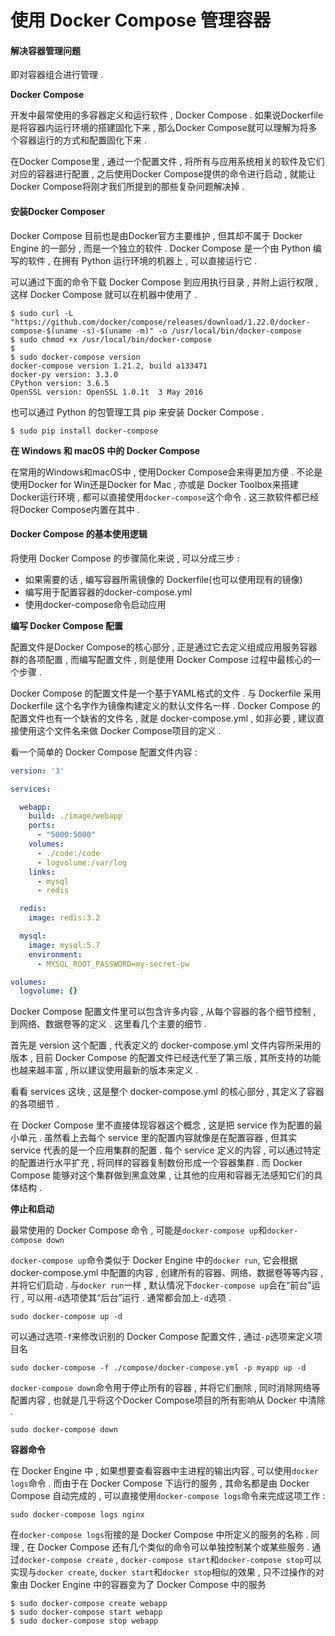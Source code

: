 # 使用 Docker Compose 管理容器

#### 解决容器管理问题

即对容器组合进行管理 .

**Docker Compose**

开发中最常使用的多容器定义和运行软件 , Docker Compose . 如果说Dockerfile是将容器内运行环境的搭建固化下来 , 那么Docker Compose就可以理解为将多个容器运行的方式和配置固化下来 .

在Docker Compose里 , 通过一个配置文件 , 将所有与应用系统相关的软件及它们对应的容器进行配置 , 之后使用Docker Compose提供的命令进行启动 , 就能让Docker Compose将刚才我们所提到的那些复杂问题解决掉 .

#### 安装Docker Composer

Docker Compose 目前也是由Docker官方主要维护 , 但其却不属于 Docker Engine 的一部分 , 而是一个独立的软件 . Docker Compose 是一个由 Python 编写的软件 , 在拥有 Python 运行环境的机器上 , 可以直接运行它 .

可以通过下面的命令下载 Docker Compose 到应用执行目录 , 并附上运行权限 , 这样 Docker Compose 就可以在机器中使用了 .

```
$ sudo curl -L "https://github.com/docker/compose/releases/download/1.22.0/docker-compose-$(uname -s)-$(uname -m)" -o /usr/local/bin/docker-compose
$ sudo chmod +x /usr/local/bin/docker-compose
$
$ sudo docker-compose version
docker-compose version 1.21.2, build a133471
docker-py version: 3.3.0
CPython version: 3.6.5
OpenSSL version: OpenSSL 1.0.1t  3 May 2016
```

也可以通过 Python 的包管理工具 pip 来安装 Docker Compose .

```
$ sudo pip install docker-compose
```

**在 Windows 和 macOS 中的 Docker Compose**

在常用的Windows和macOS中 , 使用Docker Compose会来得更加方便 . 不论是使用Docker for Win还是Docker for Mac , 亦或是 Docker Toolbox来搭建Docker运行环境 , 都可以直接使用`docker-compose`这个命令 . 这三款软件都已经将Docker Compose内置在其中 .

#### Docker Compose 的基本使用逻辑

将使用 Docker Compose 的步骤简化来说 , 可以分成三步 :

* 如果需要的话 , 编写容器所需镜像的 Dockerfile\(也可以使用现有的镜像\)
* 编写用于配置容器的docker-compose.yml
* 使用docker-compose命令启动应用

**编写 Docker Compose 配置**

配置文件是Docker Compose的核心部分 , 正是通过它去定义组成应用服务容器群的各项配置 , 而编写配置文件 , 则是使用 Docker Compose 过程中最核心的一个步骤 .

Docker Compose 的配置文件是一个基于YAML格式的文件 . 与 Dockerfile 采用 Dockerfile 这个名字作为镜像构建定义的默认文件名一样 . Docker Compose 的配置文件也有一个缺省的文件名 , 就是 docker-compose.yml , 如非必要 , 建议直接使用这个文件名来做 Docker Compose项目的定义 .

看一个简单的 Docker Compose 配置文件内容 :

```yaml
version: '3'

services:

  webapp:
    build: ./image/webapp
    ports:
      - "5000:5000"
    volumes:
      - ./code:/code
      - logvolume:/var/log
    links:
      - mysql
      - redis

  redis:
    image: redis:3.2

  mysql:
    image: mysql:5.7
    environment:
      - MYSQL_ROOT_PASSWORD=my-secret-pw

volumes:
  logvolume: {}
```

Docker Compose 配置文件里可以包含许多内容 , 从每个容器的各个细节控制 , 到网络、数据卷等的定义 . 这里看几个主要的细节 .

首先是 version 这个配置 , 代表定义的 docker-compose.yml 文件内容所采用的版本 , 目前 Docker Compose 的配置文件已经迭代至了第三版 , 其所支持的功能也越来越丰富 , 所以建议使用最新的版本来定义 .

看看 services 这块 , 这是整个 docker-compose.yml 的核心部分 , 其定义了容器的各项细节 .

在 Docker Compose 里不直接体现容器这个概念 , 这是把 service 作为配置的最小单元 . 虽然看上去每个 service 里的配置内容就像是在配置容器 , 但其实 service 代表的是一个应用集群的配置 . 每个 service 定义的内容 , 可以通过特定的配置进行水平扩充 , 将同样的容器复制数份形成一个容器集群 . 而 Docker Compose 能够对这个集群做到黑盒效果 , 让其他的应用和容器无法感知它们的具体结构 .

**停止和启动**

最常使用的 Docker Compose 命令 , 可能是`docker-compose up`和`docker-compose down`

`docker-compose up`命令类似于 Docker Engine 中的`docker run`, 它会根据 docker-compose.yml 中配置的内容 , 创建所有的容器、网络、数据卷等等内容 , 并将它们启动 . 与`docker run`一样 , 默认情况下`docker-compose up`会在“前台”运行 , 可以用`-d`选项使其“后台”运行 . 通常都会加上`-d`选项 .

```
sudo docker-compose up -d
```

可以通过选项`-f`来修改识别的 Docker Compose 配置文件 , 通过`-p`选项来定义项目名

```
sudo docker-compose -f ./compose/docker-compose.yml -p myapp up -d
```

`docker-compose down`命令用于停止所有的容器 , 并将它们删除 , 同时消除网络等配置内容 , 也就是几乎将这个Docker Compose项目的所有影响从 Docker 中清除 .

```
sudo docker-compose down
```

**容器命令**

在 Docker Engine 中 , 如果想要查看容器中主进程的输出内容 , 可以使用`docker logs`命令 . 而由于在 Docker Compose 下运行的服务 , 其命名都是由 Docker Compose 自动完成的 , 可以直接使用`docker-compose logs`命令来完成这项工作 :

```
sudo docker-compose logs nginx
```

在`docker-compose logs`衔接的是 Docker Compose 中所定义的服务的名称 . 同理 , 在 Docker Compose 还有几个类似的命令可以单独控制某个或某些服务 . 通过`docker-compose create` , `docker-compose start`和`docker-compose stop`可以实现与`docker create`, `docker start`和`docker stop`相似的效果 , 只不过操作的对象由 Docker Engine 中的容器变为了 Docker Compose 中的服务

```
$ sudo docker-compose create webapp
$ sudo docker-compose start webapp
$ sudo docker-compose stop webapp
```



